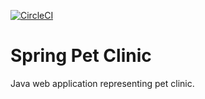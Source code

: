 [![CircleCI](https://dl.circleci.com/status-badge/img/gh/laurakciic/spring5-pet-clinic/tree/main.svg?style=svg)](https://dl.circleci.com/status-badge/redirect/gh/laurakciic/spring5-pet-clinic/tree/main)

# Spring Pet Clinic

Java web application representing pet clinic.
